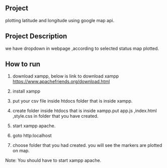 ## Project
plotting latitude and longitude using google map api.

## Project Description
we have dropdown in webpage ,according to selected status map plotted.

## How to run
1. download xampp, below is link to download xampp
https://www.apachefriends.org/download.html

2. install xampp

3. put your csv file inside htdocs folder that is inside xampp.

4. create folder inside htdocs that is inside xampp.put app.js ,index.html ,style.css in folder that you have created.

5. start xampp apache.

6. goto http:localhost

7. choose folder that you had created. you will see the markers are plotted on map.

Note: You should have to start xampp apache.





